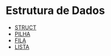 # Estrutura de Dados

- [STRUCT](https://github.com/ranielcsar/Algoritmos-em-C/blob/master/2%C2%BA%20semestre%20-%20Estrutura%20de%20Dados/Arquivos/Struct/struct.md "caixa")
- [PILHA](https://github.com/ranielcsar/Algoritmos-em-C/blob/master/2%C2%BA%20semestre%20-%20Estrutura%20de%20Dados/Arquivos/Pilha/README.md "empilhado")
- [FILA](https://github.com/ranielcsar/Algoritmos-em-C/blob/master/2%C2%BA%20semestre%20-%20Estrutura%20de%20Dados/Arquivos/Fila/README.md "enfileirando")
- [LISTA](https://github.com/ranielcsar/Algoritmos-em-C/blob/master/2%C2%BA%20semestre%20-%20Estrutura%20de%20Dados/Arquivos/Lista/README.md "listando")

